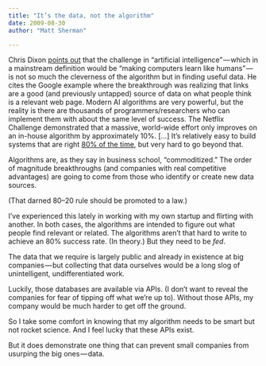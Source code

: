 ```yaml
---
title: "It’s the data, not the algorithm"
date: 2009-08-30
author: "Matt Sherman"

---
```


Chris Dixon [points out](http://www.cdixon.org/?p=340) that the challenge in “artificial intelligence” — which in a mainstream definition would be “making computers learn like humans” — is not so much the cleverness of the algorithm but in finding useful data. He cites the Google example where the breakthrough was realizing that links are a good (and previously untapped) source of data on what people think is a relevant web page.
Modern AI algorithms are very powerful, but the reality is there are thousands of programmers/researchers who can implement them with about the same level of success. The Netflix Challenge demonstrated that a massive, world-wide effort only improves on an in-house algorithm by approximately 10%. […] It’s relatively easy to build systems that are right [80% of the time](http://www.cdixon.org/?p=342), but very hard to go beyond that.   
   
Algorithms are, as they say in business school, “commoditized.” The order of magnitude breakthroughs (and companies with real competitive advantages) are going to come from those who identify or create new data sources.

(That darned 80–20 rule should be promoted to a law.)

I’ve experienced this lately in working with my own startup and flirting with another. In both cases, the algorithms are intended to figure out what people find relevant or related. The algorithms aren’t that hard to write to achieve an 80% success rate. (In theory.) But they need to be _fed_.

The data that we require is largely public and already in existence at big companies — but collecting that data ourselves would be a long slog of unintelligent, undifferentiated work.

Luckily, those databases are available via APIs. (I don’t want to reveal the companies for fear of tipping off what we’re up to). Without those APIs, my company would be much harder to get off the ground.

So I take some comfort in knowing that my algorithm needs to be smart but not rocket science. And I feel lucky that these APIs exist.

But it does demonstrate one thing that can prevent small companies from usurping the big ones — data.
